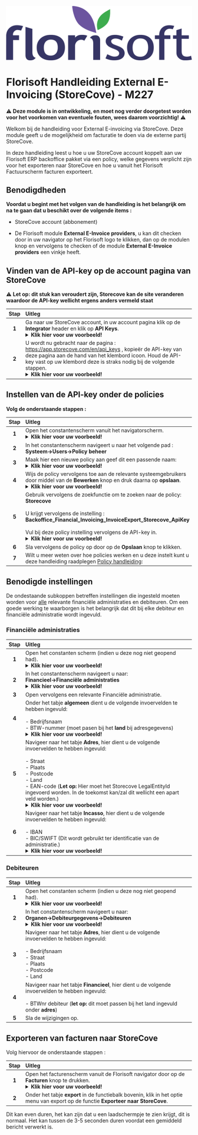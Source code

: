 <img src="../../fslogo.png" alt = "Florisoft Corporate Logo">

# Florisoft Handleiding External E-Invoicing (StoreCove) - M227

:warning: **Deze module is in ontwikkeling, en moet nog verder doorgetest worden voor het voorkomen van eventuele fouten, wees daarom voorzichtig!** :warning:

Welkom bij de handleiding voor External E-invoicing via StoreCove. Deze module geeft u de mogelijkheid om facturatie te doen via de externe partij StoreCove.  

In deze handleiding leest u hoe u uw StoreCove account koppelt aan uw Florisoft ERP backoffice pakket via een policy, welke gegevens verplicht zijn voor het exporteren naar StoreCove en hoe u vanuit het Florisoft Factuurscherm facturen exporteert. 

## Benodigdheden

**Voordat u begint met het volgen van de handleiding is het belangrijk om na te gaan dat u beschikt over de volgende items :**

* StoreCove account (abbonement)

* De Florisoft module **External E-Invoice providers**, u kan dit checken door in uw navigator op het Florisoft logo te klikken, dan op de modulen knop en vervolgens te checken of de module **External E-Invoice providers** een vinkje heeft.

## Vinden van de API-key op de account pagina van StoreCove

:warning: **Let op: dit stuk kan veroudert zijn, Storecove kan de site veranderen waardoor de API-key wellicht ergens anders vermeld staat**

|Stap|Uitleg|
|:-:|:--|
|**1**|Ga naar uw StoreCove account, in uw account pagina klik op de **Integrator** header en klik op **API Keys**.<details><summary><b>Klik hier voor uw voorbeeld!</b></summary><img src="Media/1.png"></details>|
|**2**|U wordt nu gebracht naar de pagina : https://app.storecove.com/en/api_keys , kopieër de API-key van deze pagina aan de hand van het klembord icoon. Houd de API-key vast op uw klembord deze is straks nodig bij de volgende stappen.<details><summary><b>Klik hier voor uw voorbeeld!</b></summary><img src="media/2.png"></details>|

## Instellen van de API-key onder de policies

**Volg de onderstaande stappen :**

|Stap|Uitleg|
|:-:|:--|
|**1**|Open het constantenscherm vanuit het navigatorscherm.<details><summary><b>Klik hier voor uw voorbeeld!</b></summary><img src="media/3.png"></details>|
|**2**|In het constantenscherm navigeert u naar het volgende pad :<br>**Systeem→Users→Policy beheer**|
|**3**|Maak hier een nieuwe policy aan geef dit een passende naam:<details><summary><b>Klik hier voor uw voorbeeld!</b></summary><img src="Media/4.png"></details>|
|**4**|Wijs de policy vervolgens toe aan de relevante systeemgebruikers door middel van de **Bewerken** knop en druk daarna op **opslaan**.<details><summary><b>Klik hier voor uw voorbeeld!</b></summary><img src="Media/5.png"></details>|
|**5**|Gebruik vervolgens de zoekfunctie om te zoeken naar de policy:<br>**Storecove**<br><br>U krijgt vervolgens de instelling : **Backoffice_Financial_Invoicing_InvoiceExport_Storecove_ApiKey**<br><br>Vul bij deze policy instelling vervolgens de API-key in.<details><summary><b>Klik hier voor uw voorbeeld!</b></summary><img src=""></details>|
|**6**|Sla vervolgens de policy op door op de **Opslaan** knop te klikken.|
|**7**|Wilt u meer weten over hoe policies werken en u deze instelt kunt u deze handleiding raadplegen [Policy handleiding](https://github.com/florisoft/User.Manuals/blob/main/BASIS/Policy%20Management/Handleiding%20Policy%20Management%20NL.md):

## Benodigde instellingen

De ondestaande subkoppen betreffen instellingen die ingesteld moeten worden voor <u>alle</u> relevante financiële administraties en debiteuren. Om een goede werking te waarborgen is het belangrijk dat dit bij elke debiteur en financiële administratie wordt ingevuld.

### Financiële administraties

|Stap|Uitleg|
|:-:|:--|
|**1**|Open het constanten scherm (indien u deze nog niet geopend had).<details><summary><b>Klik hier voor uw voorbeeld!</b></summary><img src="Media/1.png"></details>|
|**2**|In het constantenscherm navigeert u naar:<br>**Financieel→Financiële administraties**<details><summary><b>Klik hier voor uw voorbeeld!</b></summary><img src="Media/7.png"></details>|
|**3**|Open vervolgens een relevante Financiële administratie. |
|**4**|Onder het tabje **algemeen** dient u de volgende invoervelden te hebben ingevuld:<br><br> - Bedrijfsnaam<br>- BTW-nummer (moet pasen bij het **land** bij adresgegevens)<details><summary><b>Klik hier voor uw voorbeeld!</b></summary><img src="Media/8.png"></details>|
|**5**|Navigeer naar het tabje **Adres**, hier dient u de volgende invoervelden te hebben ingevuld:<br><br>- Straat<br>- Plaats<br>- Postcode<br>- Land<br>- EAN-code (**Let op:** Hier moet het Storecove LegalEntityId ingevoerd worden. In de toekomst kan/zal dit wellicht een apart veld worden.)<details><summary><b>Klik hier voor uw voorbeeld!</b></summary><img src="Media/9.png"></details>|
|**6**|Navigeer naar het tabje **Incasso**, hier dient u de volgende invoervelden te hebben ingevuld:<br><br>- IBAN<br>- BIC/SWIFT (Dit wordt gebruikt ter identificatie van de administratie.)<details><summary><b>Klik hier voor uw voorbeeld!</b></summary><img src="Media/10.png"></details>|

### Debiteuren

|Stap|Uitleg|
|:-:|:--|
|**1**|Open het constanten scherm (indien u deze nog niet geopend had).<details><summary><b>Klik hier voor uw voorbeeld!</b></summary><img src="Media/1.png"></details>|
|**2**|In het constantenscherm navigeert u naar:<br>**Organen→Debiteurgegevens→Debiteuren**<details><summary><b>Klik hier voor uw voorbeeld!</b></summary><img src="media/11.png"></details>|
|**3**|Navigeer naar het tabje **Adres**, hier dient u de volgende invoervelden te hebben ingevuld:<br><br>- Bedrijfsnaam<br>- Straat<br>- Plaats<br>- Postcode<br>- Land|
|**4**|Navigeer naar het tabje **Financieel**, hier dient u de volgende invoervelden te hebben ingevuld:<br><br>- BTWnr debiteur (**let op:** dit moet passen bij het land ingevuld onder **adres**)|
|**5**|Sla de wijzigingen op.|

## Exporteren van facturen naar StoreCove

Volg hiervoor de onderstaande stappen : 

|Stap|Uitleg|
|:-:|:--|
|**1**|Open het facturenscherm vanuit de Florisoft navigator door op de **Facturen** knop te drukken.<details><summary><b>Klik hier voor uw voorbeeld!</b></summary><img src="Media/14.png"></details>|
|**2**|Onder het tabje **export** in de functiebalk bovenin, klik in het optie menu van export op de functie **Exporteer naar StoreCove**. |

Dit kan even duren, het kan zijn dat u een laadschermpje te zien krijgt, dit is normaal. Het kan tussen de 3-5 seconden duren voordat een gemiddeld bericht verwerkt is. 